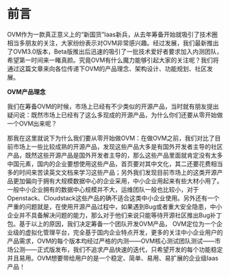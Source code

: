 # 前言

OVM作为一款真正意义上的“新国货”Iaas新兵，从去年筹备开始就吸引了技术圈相当多朋友的关注，大家纷纷表示对OVM非常感兴趣。经过发展，我们最新推出了OVM3.0版本，Beta版推出后迅速的吸引了一批技术爱好者要求加入内测团队，希望第一时间来一睹真颜。究竟OVM有什么魔力能够引起大家的关注呢？我们将通过这篇文章来向各位传递下OVM的产品理念、架构设计、功能规划、社区发展。

**OVM产品理念**

我们在筹备OVM的时候，市场上已经有不少类似的开源产品，当时就有朋友提出疑问说：既然市场上已经有了这么多现成的开源产品，为什么你们还要从零开始做一个OVM出来呢？

那我在这里就说下为什么我们要从零开始做OVM：在做OVM之前，我们对比了目前市场上一些比较成熟的开源产品，发现这些产品大多是有国外开发者主导的社区产品，既然这些开源产品是国外开发者主导的，那么这些产品里面就肯定没有太多中国元素，国内的企业要想使用这些产品，首页要对其中文化，其二还要花费相当多的时间来苦读英文文档来学习这些产品；另外我们发现目前市场上的这类开源产品更加偏向于拥有大规模数据中心的企业采用，中小企业用起来有些大材小用了。一般中小企业拥有的数据中心规模并不大，运维团队一般也比较小，对于Openstack、Cloudstack这些产品的确不适合这类中小企业使用。另外还有一个严重的问题就是，在使用开源产品过程中，如果遇到Bug或者重大安全隐患，中小企业并不具备解决问题的能力，那么对于他们来说只能等待开源社区推出Bug补丁包。基于以上的原因，我们决定筹备一个团队开发OVM产品， OVM定位为一个企业级的虚拟化管理平台，完全基于国内企业特点开发，更多的关注中小企业用户的产品需求，OVM的每个版本均经过严格的内测——OVM核心测试团队测试——市场公测——正式版发布，我们不追求产品快速的迭代，只希望开发的每个功能稳定并且易用。OVM想要带给用户的是一个稳定、简单、易用、易扩展的企业级Iaas产品！

